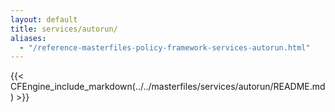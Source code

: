 ```yaml
---
layout: default
title: services/autorun/
aliases:
  - "/reference-masterfiles-policy-framework-services-autorun.html"
---
```


{{< CFEngine_include_markdown(../../masterfiles/services/autorun/README.md) >}}
